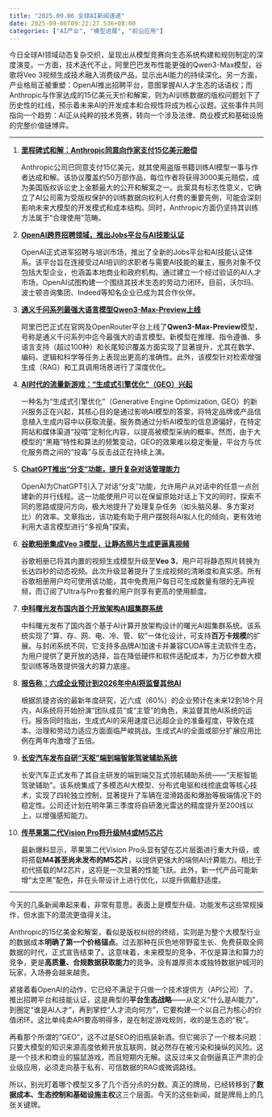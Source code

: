 ```yaml
---
title: "2025.09.06 全球AI新闻速递"
date: 2025-09-06T09:22:27.536+08:00
categories: ["AI产业", "模型进展", "前沿应用"]
---
```


今日全球AI领域动态复杂交织，呈现出从模型竞赛向生态系统构建和规则制定的深度演变。一方面，技术迭代不止，阿里巴巴发布性能更强的Qwen3-Max模型，谷歌将Veo 3视频生成技术融入消费级产品，显示出AI能力的持续深化。另一方面，产业格局正被重塑：OpenAI推出招聘平台，意图掌握AI人才生态的话语权；而Anthropic与作家达成的15亿美元天价和解案，则为AI训练数据的版权问题划下了历史性的红线，预示着未来AI的开发成本和合规性将成为核心议题。这些事件共同指向一个趋势：AI正从纯粹的技术竞赛，转向一个涉及法律、商业模式和基础设施的完整价值链博弈。

---

1.  [**里程碑式和解：Anthropic同意向作家支付15亿美元赔偿**](https://arstechnica.com/tech-policy/2025/09/first-of-its-kind-ai-settlement-anthropic-to-pay-authors-1-5-billion/)

    Anthropic公司已同意支付15亿美元，就其使用盗版书籍训练AI模型一事与作者达成和解。该协议覆盖约50万部作品，每位作者将获得3000美元赔偿，成为美国版权诉讼史上金额最大的公开和解案之一。此案具有标志性意义，它确立了AI公司需为受版权保护的训练数据向权利人付费的重要先例，可能会深刻影响未来大模型的开发模式和成本结构。同时，Anthropic方面仍坚持其训练方法属于“合理使用”范畴。

2.  [**OpenAI跨界招聘领域，推出Jobs平台与AI技能认证**](https://analyticsindiamag.com/ai-news-updates/openai-expands-beyond-chatgpt-with-new-jobs-platform-ai-skills-certification/)

    OpenAI正式进军招聘与培训市场，推出了全新的Jobs平台和AI技能认证体系。该平台旨在连接受过AI培训的求职者与需要AI技能的雇主，服务对象不仅包括大型企业，也涵盖本地商业和政府机构。通过建立一个经过验证的AI人才市场，OpenAI试图构建一个围绕其技术生态的劳动力闭环。目前，沃尔玛、波士顿咨询集团、Indeed等知名企业已成为其合作伙伴。

3.  [**通义千问系列最强大语言模型Qwen3-Max-Preview上线**](https://www.ithome.com/0/880/823.htm)

    阿里巴巴正式在官网及OpenRouter平台上线了**Qwen3-Max-Preview**模型，号称是通义千问系列中迄今最强大的语言模型。新模型在推理、指令遵循、多语言支持（超过100种）和长尾知识覆盖方面实现了显著提升，尤其在数学、编码、逻辑和科学等任务上表现出更高的准确性。此外，该模型针对检索增强生成（RAG）和工具调用场景进行了深度优化。

4.  [**AI时代的流量新游戏：“生成式引擎优化”（GEO）兴起**](https://36kr.com/p/3453363864819332?f=rss)

    一种名为“生成式引擎优化”（Generative Engine Optimization, GEO）的新兴服务正在兴起，其核心目的是通过影响AI模型的答案，将特定品牌或产品信息植入生成内容中以获取流量。服务商通过分析AI模型的信息源偏好，在特定网站和媒体渠道“投喂”定制化内容，以提高被模型采纳的概率。然而，由于大模型的“黑箱”特性和算法的频繁变动，GEO的效果难以稳定衡量，平台方与优化服务商之间的“投毒”与反击战正在持续上演。

5.  [**ChatGPT推出“分支”功能，提升复杂对话管理能力**](https://arstechnica.com/ai/2025/09/chatgpts-new-branching-feature-is-a-good-reminder-that-ai-chatbots-arent-people/)

    OpenAI为ChatGPT引入了对话“分支”功能，允许用户从对话中的任意一点创建新的并行线程。这一功能使用户可以在保留原始对话上下文的同时，探索不同的思路或提问方向，极大地提升了处理复杂任务（如头脑风暴、多方案对比）的效率。文章指出，该功能有助于用户摆脱将AI拟人化的倾向，更有效地利用大语言模型进行“多视角”探索。

6.  [**谷歌相册集成Veo 3模型，让静态照片生成更逼真视频**](https://www.ithome.com/0/880/815.htm)

    谷歌相册已将其内置的视频生成模型升级至**Veo 3**，用户可将静态照片转换为长达四秒的动态视频。此次升级显著提升了生成视频的清晰度和真实感。所有谷歌相册用户均可使用该功能，其中免费用户每日可生成数量有限的无声视频，而订阅了Ultra与Pro套餐的用户则享有更高的使用额度。

7.  [**中科曙光发布国内首个开放架构AI超集群系统**](https://www.ithome.com/0/880/803.htm)

    中科曙光发布了国内首个基于AI计算开放架构设计的曙光AI超集群系统。该系统实现了“算、存、网、电、冷、管、软”一体化设计，可支持**百万卡规模**的扩展。与封闭系统不同，它支持多品牌AI加速卡并兼容CUDA等主流软件生态，为用户提供了更开放的选择，旨在降低硬件和软件适配成本，为万亿参数大模型训练等场景提供强大的算力底座。

8.  [**报告称：六成企业预计到2026年中AI将监督其他AI**](https://analyticsindiamag.com/ai-news-updates/6-in-10-firms-expect-ai-to-act-as-teammate-or-supervisor-to-other-ai-systems-by-mid-2026-capgemini-report/)

    根据凯捷咨询的最新年度研究，近六成（60%）的企业预计在未来12到18个月内，AI系统将开始扮演“团队成员”或“主管”的角色，来监督其他AI系统的运行。报告同时指出，生成式AI的采用速度已远超企业的准备程度，导致在成本、治理和劳动力适应方面面临严峻挑战。生成式AI的全面或部分扩展应用比例在两年内激增了五倍。

9.  [**长安汽车发布自研“天枢”端到端智能驾驶辅助系统**](https://www.ithome.com/0/880/790.htm)

    长安汽车正式发布了其自主研发的端到端交互式领航辅助系统——“天枢智能驾驶辅助”。该系统集成了多模态AI大模型、分布式电驱和线控底盘等核心技术，实现了四轮独立控制，显著提升了车辆在湿滑路面和爆胎等极端情况下的稳定性。公司还计划在明年第三季度将自研激光雷达的精度提升至200线以上，以增强感知能力。

10. [**传苹果第二代Vision Pro将升级M4或M5芯片**](https://www.ithome.com/0/880/830.htm)

    最新爆料显示，苹果第二代Vision Pro头显有望在芯片层面进行重大升级，或将搭载**M4甚至尚未发布的M5芯片**，以提供更强大的端侧AI计算能力。相比于初代搭载的M2芯片，这将是一次显著的性能飞跃。此外，新一代产品可能新增“太空黑”配色，并在头带设计上进行优化，以提升佩戴舒适度。

---

今天的几条新闻串起来看，非常有意思。表面上是模型升级、功能发布这些常规操作，但水面下的潜流更值得关注。

Anthropic的15亿美金和解案，看似是版权纠纷的终结，实则是为整个大模型行业的数据成本**明确了第一个价格锚点**。过去那种在灰色地带野蛮生长、免费获取全网数据的时代，正式宣告结束了。这意味着，未来模型的竞争，不仅是算法和算力的竞争，更是**高质量、合规数据获取能力**的竞争。没有雄厚资本或独特数据护城河的玩家，入场券会越来越贵。

紧接着看OpenAI的动作，它已经不满足于只做一个技术提供方（API公司）了。推出招聘平台和技能认证，这是典型的**平台生态战略**——从定义“什么是AI能力”，到圈定“谁是AI人才”，再到掌控“人才流向何方”，它要构建一个以自己为核心的价值闭环。这比单纯卖API要高明得多，是在制定游戏规则，收的是生态的“税”。

再看那个所谓的“GEO”，这不过是SEO的旧瓶装新酒。但它揭示了一个根本问题：只要大模型的知识来源高度依赖开放互联网，就必然存在被污染和操纵的风险。这是一个技术和商业的猫鼠游戏，而且短期内无解。这反过来又会倒逼真正严肃的企业级应用，必须走向基于私有、可信数据的RAG或微调路线。

所以，别光盯着哪个模型又多了几个百分点的分数。真正的牌局，已经转移到了**数据成本、生态控制和基础设施主权**这三个层面。今天的这些新闻，就是牌局上的几张关键牌。